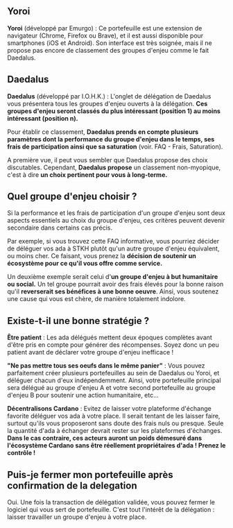 ## Yoroi

**Yoroi** (développé par Emurgo) : Ce portefeuille est une extension de navigateur (Chrome, Firefox ou Brave), et il est aussi disponible pour smartphones (iOS et Android). Son interface est très soignée, mais il ne propose pas encore de classement des groupes d'enjeu comme le fait Daedalus.

## Daedalus

**Daedalus** (développé par I.O.H.K.) : L'onglet de délégation de Daedalus vous présentera tous les groupes d'enjeu ouverts à la délégation. **Ces groupes d'enjeu seront classés du plus intéressant (position 1) au moins intéressant (position n).**

Pour établir ce classement, **Daedalus prends en compte plusieurs paramètres dont la performance du groupe d'enjeu dans le temps, ses frais de participation ainsi que sa saturation** (voir. FAQ - Frais, Saturation).

A première vue, il peut vous sembler que Daedalus propose des choix discutables. Cependant, **Daedalus propose** un classement non-myopique, c'est à dire **un choix pertinent pour vous à long-terme.**

## Quel groupe d'enjeu choisir ?

Si la performance et les frais de participation d'un groupe d'enjeu sont deux aspects essentiels au choix du groupe d'enjeu, ces critères peuvent devenir secondaire dans certains cas précis.

Par exemple, si vous trouvez cette FAQ informative, vous pourriez décider de déléguer vos ada à STKH plutôt qu'un autre groupe d'enjeu équivalent, ou moins cher. Ce faisant, vous prenez la **décision de soutenir un écosystème pour ce qu'il vous offre comme service.**

Un deuxième exemple serait celui d'**un groupe d'enjeu à but humanitaire ou social.** Un tel groupe pourrait avoir des frais élevés pour la bonne raison qu'il **reverserait ses bénéfices à une bonne oeuvre**. Ainsi, vous soutenez une cause qui vous est chère, de manière totalement indolore.

## Existe-t-il une bonne stratégie ?

**Être patient** : Les ada délégués mettent deux époques complètes avant d'être pris en compte pour générer des récompenses. Soyez donc un peu patient avant de déclarer votre groupe d'enjeu inefficace !

**"Ne pas mettre tous ses oeufs dans le même panier"** : Vous pouvez parfaitement créer plusieurs portefeuilles au sein de Daedalus ou Yoroi, et déléguer chacun d'eux indépendemment. Ainsi, votre portefeuille principal sera délégué au groupe d'enjeu A et votre second portefeuille au groupe d'enjeu B pour soutenir une action humanitaire, etc...

**Décentralisons Cardano** : Evitez de laisser votre plateforme d'échange favorite déléguer vos ada à votre place. Il serait tentant de les laisser faire, surtout qu'ils vous proposeront sans doute des frais nuls ou presque. Seule la quantité d'ada à échanger devrait rester sur les plateformes d'échanges. **Dans le cas contraire, ces acteurs auront un poids démesuré dans l'écosystème Cardano sans être réellement propriétaires d'ada ! Prenez le contrôle !**

## Puis-je fermer mon portefeuille après confirmation de la delegation

Oui. Une fois la transaction de délégation validée, vous pouvez fermer le logiciel qui vous sert de portefeuille. C'est tout l'intérêt de la délégation : laisser travailler un groupe d'enjeu à votre place.
